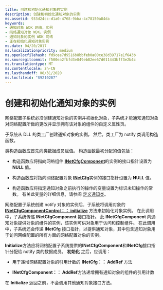 ```yaml
---
title: 创建和初始化通知对象的实例
description: 创建和初始化通知对象的实例
ms.assetid: 933d24cc-d1a0-4768-9bba-4c78150a84da
keywords:
- 通知对象 WDK 网络，实例
- 网络通知对象 WDK，实例
- 通知对象的实例 WDK 网络
- 正在初始化通知对象实例
ms.date: 04/20/2017
ms.localizationpriority: medium
ms.openlocfilehash: fd9cee7d9516b8bbfeb0a00ce38d39717e1f643b
ms.sourcegitcommit: f500ea2fbfd3e849eb82ee67d011443bff3e2b4c
ms.translationtype: MT
ms.contentlocale: zh-CN
ms.lasthandoff: 08/31/2020
ms.locfileid: "89210207"
---
```

# <a name="creating-and-initializing-an-instance-of-a-notify-object"></a>创建和初始化通知对象的实例





网络配置子系统必须创建通知对象的实例并初始化对象，子系统才能通知通知对象对网络配置所做的更改并显示拥有该对象的组件的自定义属性页。

子系统从 DLL 的类工厂创建通知对象的实例。 然后，类工厂为 notify 类调用构造函数。

类构造函数应首先向类数据成员赋值。 构造函数最初分配的值包括：

-   构造函数应将指向网络组件 [**INetCfgComponent**](/previous-versions/windows/hardware/network/ff547715(v=vs.85))的实例的接口指针设置为 **NULL** 值。

-   构造函数应将指向网络配置对象 [**INetCfg**](/previous-versions/windows/hardware/network/ff547694(v=vs.85))实例的接口指针设置为 **NULL** 值。

-   构造函数应将指定通知对象之前执行的操作的变量设置为标识未知操作的常数。 有关此变量的详细信息，请参阅 [定义通知类](defining-a-notify-class.md)。

网络配置子系统创建 notify 对象的实例后，子系统将调用对象的 [**INetCfgComponentControl：： initialize**](/previous-versions/windows/hardware/network/ff547729(v=vs.85)) 方法来初始化对象实例。 在此调用中，子系统传递 **INetCfgComponent** 接口指针。 此 **INetCfgComponent** 向通知对象提供对象的组件的实例，该实例可供对象用于访问和控制组件。 在此调用中，子系统还会传递 **INetCfg** 接口指针，以提供通知对象，其中包含通知对象用于访问网络配置的所有方面的网络配置对象的实例。

**Initialize**方法应将网络配置子系统提供的**INetCfgComponent**和**INetCfg**接口指针分配给 notify 类的数据成员。 **初始化** 之后，应调用：

-   用于递增网络配置对象的引用计数的 **INetCfg：： AddRef** 方法

-   **INetCfgComponent：： AddRef**方法递增拥有通知对象的组件的引用计数

在 **Initialize** 返回之前，不会调用其他通知对象接口方法。

 

